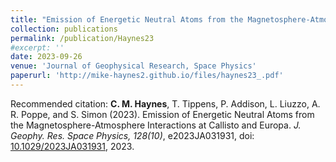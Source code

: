 ```yaml
---
title: "Emission of Energetic Neutral Atoms from the Magnetosphere-Atmosphere Interactions at Callisto and Europa"
collection: publications
permalink: /publication/Haynes23
#excerpt: ''
date: 2023-09-26
venue: 'Journal of Geophysical Research, Space Physics'
paperurl: 'http://mike-haynes2.github.io/files/haynes23_.pdf'
---
```


Recommended citation: **C. M. Haynes**, T. Tippens, P. Addison, L. Liuzzo, A. R. Poppe, and S. Simon (2023). Emission of Energetic Neutral Atoms from the Magnetosphere-Atmosphere Interactions at Callisto and Europa. <i>J. Geophy. Res. Space Physics, 128(10)</i>, e2023JA031931, doi: [10.1029/2023JA031931](https://agupubs.onlinelibrary.wiley.com/doi/full/10.1029/2023JA031931), 2023.
